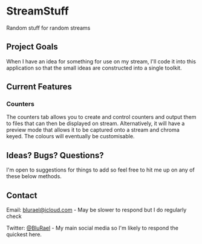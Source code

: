 # StreamStuff
Random stuff for random streams

##
## Project Goals

When I have an idea for something for use on my stream, I'll code it into this application so that the small ideas are constructed into a single toolkit.

##
## Current Features
### Counters
The counters tab allows you to create and control counters and output them to files that can then be displayed on stream. Alternatively, it will have a preview mode that allows it to be captured onto a stream and chroma keyed. The colours will eventually be customisable.


##
## Ideas? Bugs? Questions?
I'm open to suggestions for things to add so feel free to hit me up on any of these below methods.

## Contact
Email: [blurael@icloud.com](mailto:blurael@icloud.com) - May be slower to respond but I do regularly check

Twitter: [@BluRael](https://twitter.com/BluRael) - My main social media so I'm likely to respond the quickest here. 
